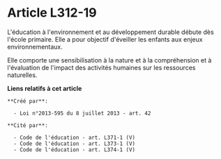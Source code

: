 # Article L312-19

L'éducation  à l'environnement et au développement durable débute dès l'école  primaire. Elle a pour objectif d'éveiller les
enfants aux enjeux  environnementaux. 

Elle comporte une  sensibilisation à la nature et à la compréhension et à l'évaluation de  l'impact des activités humaines
sur les ressources naturelles.

**Liens relatifs à cet article**

	**Créé par**:

	  - Loi n°2013-595 du 8 juillet 2013 - art. 42

	**Cité par**:

	  - Code de l'éducation - art. L371-1 (V)
	  - Code de l'éducation - art. L373-1 (V)
	  - Code de l'éducation - art. L374-1 (V)
